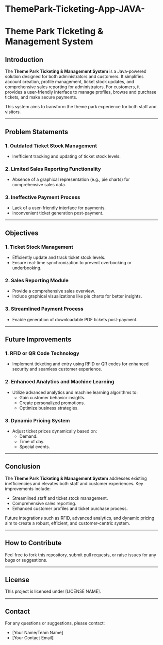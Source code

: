 # ThemePark-Ticketing-App-JAVA-
# Theme Park Ticketing & Management System

## Introduction
The **Theme Park Ticketing & Management System** is a Java-powered solution designed for both administrators and customers. It simplifies account creation, profile management, ticket stock updates, and comprehensive sales reporting for administrators. For customers, it provides a user-friendly interface to manage profiles, browse and purchase tickets, and make secure payments. 

This system aims to transform the theme park experience for both staff and visitors.

---

## Problem Statements
### 1. Outdated Ticket Stock Management
- Inefficient tracking and updating of ticket stock levels.

### 2. Limited Sales Reporting Functionality
- Absence of a graphical representation (e.g., pie charts) for comprehensive sales data.

### 3. Ineffective Payment Process
- Lack of a user-friendly interface for payments.
- Inconvenient ticket generation post-payment.

---

## Objectives
### 1. Ticket Stock Management
- Efficiently update and track ticket stock levels.
- Ensure real-time synchronization to prevent overbooking or underbooking.

### 2. Sales Reporting Module
- Provide a comprehensive sales overview.
- Include graphical visualizations like pie charts for better insights.

### 3. Streamlined Payment Process
- Enable generation of downloadable PDF tickets post-payment.

---

## Future Improvements
### 1. RFID or QR Code Technology
- Implement ticketing and entry using RFID or QR codes for enhanced security and seamless customer experience.

### 2. Enhanced Analytics and Machine Learning
- Utilize advanced analytics and machine learning algorithms to:
  - Gain customer behavior insights.
  - Create personalized promotions.
  - Optimize business strategies.

### 3. Dynamic Pricing System
- Adjust ticket prices dynamically based on:
  - Demand.
  - Time of day.
  - Special events.

---

## Conclusion
The **Theme Park Ticketing & Management System** addresses existing inefficiencies and elevates both staff and customer experiences. Key improvements include:
- Streamlined staff and ticket stock management.
- Comprehensive sales reporting.
- Enhanced customer profiles and ticket purchase process.

Future integrations such as RFID, advanced analytics, and dynamic pricing aim to create a robust, efficient, and customer-centric system.

---

## How to Contribute
Feel free to fork this repository, submit pull requests, or raise issues for any bugs or suggestions.

---

## License
This project is licensed under [LICENSE NAME].

---

## Contact
For any questions or suggestions, please contact:
- [Your Name/Team Name]
- [Your Contact Email]
